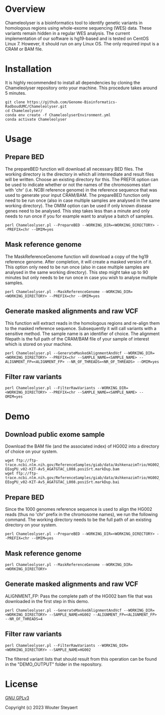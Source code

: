 # Overview
Chameleolyser is a bioinformatics tool to identify genetic variants in homologous regions using whole-exome sequencing (WES) data. These variants remain hidden in a regular WES analysis. The current implementation of our software is hg19-based and is tested on CentOS Linux 7. However, it should run on any Linux OS. The only required input is a CRAM or BAM file.

# Installation
It is highly recommended to install all dependencies by cloning the Chameleolyser repository onto your machine. This procedure takes around 5 minutes.
```
git clone https://github.com/Genome-Bioinformatics-RadboudUMC/Chameleolyser.git
cd Chameleolyser/
conda env create -f ChameleolyserEnvironment.yml
conda activate Chameleolyser
```

# Usage
## Prepare BED
The prepareBED function will download all necessary BED files. The working directory is the directory in which all intermediate and result files will be written. Choose an existing directory for this. The PREFIX option can be used to indicate whether or not the names of the chromosomes start with 'chr' (i.e. NCBI reference genome) in the reference sequence that was used to generate your input CRAM/BAM. The prepareBED function only need to be run once (also in case multiple samples are analysed in the same working directory). The OMIM option can be used if only known disease genes need to be analysed. This step takes less than a minute and only needs to run once if you for example want to analyse a batch of samples.
```
perl Chameleolyser.pl --PrepareBED --WORKING_DIR=<WORKING_DIRECTORY> --PREFIX=chr --OMIM=yes
```
## Mask reference genome
The MaskReferenceGenome function will download a copy of the hg19 reference genome. After completion, it will create a masked version of it. This option only need to be run once (also in case multiple samples are analysed in the same working directory). This step might take up to 90 minutes but only needs to be run once in case you wish to analyse multiple samples.
```
perl Chameleolyser.pl --MaskReferenceGenome --WORKING_DIR=<WORKING_DIRECTORY> --PREFIX=chr --OMIM=yes
```

## Generate masked alignments and raw VCF
This function will extract reads in the homologous regions and re-align them to the masked reference sequence. Subsequently it will call variants with a sensitive method. The sample name is an identifier of choice. The alignment filepath is the full path of the CRAM/BAM file of your sample of interest which is stored on your machine.

```
perl Chameleolyser.pl --GenerateMaskedAlignmentAndVcf --WORKING_DIR=<WORKING_DIRECTORY> --PREFIX=chr --SAMPLE_NAME=<SAMPLE_NAME> --ALIGNMENT_FP=<ALIGNMENT_FP> --NR_OF_THREADS=<NR_OF_THREADS> --OMIM=yes
```
## Filter raw variants

```
perl Chameleolyser.pl --FilterRawVariants --WORKING_DIR=<WORKING_DIRECTORY> --PREFIX=chr --SAMPLE_NAME=<SAMPLE_NAME> --OMIM=yes
```

# Demo
## Download public exome sample
Download the BAM file (and the associated index) of HG002 into a directory of choice on your system.

```
wget ftp://ftp-trace.ncbi.nlm.nih.gov/ReferenceSamples/giab/data/AshkenazimTrio/HG002_NA24385_son/OsloUniversityHospital_Exome/151002_7001448_0359_AC7F6GANXX_Sample_HG002-EEogPU_v02-KIT-Av5_AGATGTAC_L008.posiSrt.markDup.bam
wget ftp://ftp-trace.ncbi.nlm.nih.gov/ReferenceSamples/giab/data/AshkenazimTrio/HG002_NA24385_son/OsloUniversityHospital_Exome/151002_7001448_0359_AC7F6GANXX_Sample_HG002-EEogPU_v02-KIT-Av5_AGATGTAC_L008.posiSrt.markDup.bai
```

## Prepare BED
Since the 1000 genomes reference sequence is used to align the HG002 reads (thus no 'chr' prefix in the chromosome names), we run the following command. The working directory needs to be the full path of an existing directory on your system. 

```
perl Chameleolyser.pl --PrepareBED --WORKING_DIR=<WORKING_DIRECTORY> --PREFIX=chr --OMIM=yes
```

## Mask reference genome

```
perl Chameleolyser.pl --MaskReferenceGenome --WORKING_DIR=<WORKING_DIRECTORY>
```

## Generate masked alignments and raw VCF
ALIGNMENT_FP: Pass the complete path of the HG002 bam file that was downloaded in the first step in this demo.
```
perl Chameleolyser.pl --GenerateMaskedAlignmentAndVcf --WORKING_DIR=<WORKING_DIRECTORY> --SAMPLE_NAME=HG002 --ALIGNMENT_FP=<ALIGNMENT_FP> --NR_OF_THREADS=4
```

## Filter raw variants

```
perl Chameleolyser.pl --FilterRawVariants --WORKING_DIR=<WORKING_DIRECTORY> --SAMPLE_NAME=HG002
```

The filtered variant lists that should result from this operation can be found in the "DEMO_OUTPUT" folder in the repository.

# License
[GNU GPLv3](https://choosealicense.com/licenses/gpl-3.0/)

Copyright (c) 2023 Wouter Steyaert















